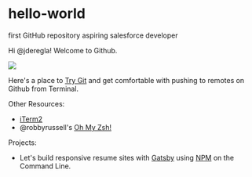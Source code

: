 # hello-world
first GitHub repository
aspiring salesforce developer

Hi @jderegla! Welcome to Github.

![](https://media.giphy.com/media/9qsMoN8Pv9Lag/giphy.gif)

Here's a place to [Try Git](https://try.github.io/levels/1/challenges/1) and get comfortable with pushing to remotes on Github from Terminal.

Other Resources:

  - [iTerm2](https://www.iterm2.com/)
  - @robbyrussell's [Oh My Zsh!](https://github.com/robbyrussell/oh-my-zsh)

Projects:
  - Let's build responsive resume sites with [Gatsby](https://www.gatsbyjs.org/) using [NPM](https://www.npmjs.com/) on the Command Line.